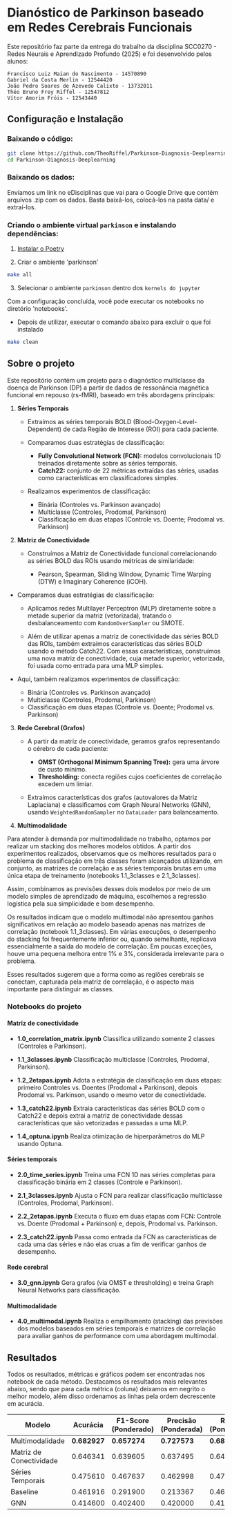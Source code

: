 # Dianóstico de Parkinson baseado em Redes Cerebrais Funcionais

Este repositório faz parte da entrega do trabalho da disciplina SCC0270 - Redes Neurais e Aprendizado Profundo (2025) e foi desenvolvido pelos alunos:

    Francisco Luiz Maian do Nascimento - 14570890
    Gabriel da Costa Merlin - 12544420
    João Pedro Soares de Azevedo Calixto - 13732011
    Théo Bruno Frey Riffel - 12547812
    Vítor Amorim Fróis - 12543440

## Configuração e Instalação

### Baixando o código:
``` bash
git clone https://github.com/TheoRiffel/Parkinson-Diagnosis-Deeplearning.git
cd Parkinson-Diagnosis-Deeplearning
```

### Baixando os dados:
Enviamos um link no eDisciplinas que vai para o Google Drive que contém arquivos .zip com os dados. Basta baixá-los, colocá-los na pasta data/ e extraí-los.

### Criando o ambiente virtual `parkinson` e instalando dependências:

1. [Instalar o Poetry](https://python-poetry.org/docs/#installing-with-the-official-installer)

2. Criar o ambiente 'parkinson'
``` bash
make all
```

3. Selecionar o ambiente `parkinson` dentro dos `kernels do jupyter`


Com a configuração concluída, você pode executar os notebooks no diretório 'notebooks'.


- Depois de utilizar, executar o comando abaixo para excluir o que foi instalado    
``` bash
make clean
```

## Sobre o projeto

Este repositório contém um projeto para o diagnóstico multiclasse da doença de Parkinson (DP) a partir de dados de ressonância magnética funcional em repouso (rs-fMRI), baseado em três abordagens principais:

1. **Séries Temporais**

   * Extraímos as séries temporais BOLD (Blood-Oxygen-Level-Dependent) de cada Região de Interesse (ROI) para cada paciente.

   * Comparamos duas estratégias de classificação:
     * **Fully Convolutional Network (FCN):** modelos convolucionais 1D treinados diretamente sobre as séries temporais.
     * **Catch22:** conjunto de 22 métricas extraídas das séries, usadas como características em classificadores simples.

   * Realizamos experimentos de classificação:
     * Binária (Controles vs. Parkinson avançado)
     * Multiclasse (Controles, Prodomal, Parkinson)
     * Classificação em duas etapas (Controle vs. Doente; Prodomal vs. Parkinson)

2. **Matriz de Conectividade**

   * Construímos a Matriz de Conectividade funcional correlacionando as séries BOLD das ROIs usando métricas de similaridade:

     * Pearson, Spearman, Sliding Window, Dynamic Time Warping (DTW) e Imaginary Coherence (iCOH).

  * Comparamos duas estratégias de classificação:

    * Aplicamos redes Multilayer Perceptron (MLP) diretamente sobre a metade superior da matriz (vetorizada), tratando o desbalanceamento com `RandomOverSampler` ou SMOTE.

    * Além de utilizar apenas a matriz de conectividade das séries BOLD das ROIs, também extraímos características das séries BOLD usando o método Catch22. Com essas características, construímos uma nova matriz de conectividade, cuja metade superior, vetorizada, foi usada como entrada para uma MLP simples.

   * Aqui, também realizamos experimentos de classificação:

     * Binária (Controles vs. Parkinson avançado)
     * Multiclasse (Controles, Prodomal, Parkinson)
     * Classificação em duas etapas (Controle vs. Doente; Prodomal vs. Parkinson)

3. **Rede Cerebral (Grafos)**

   * A partir da matriz de conectividade, geramos grafos representando o cérebro de cada paciente:

     * **OMST (Orthogonal Minimum Spanning Tree):** gera uma árvore de custo mínimo.
     * **Thresholding:** conecta regiões cujos coeficientes de correlação excedem um limiar.
   * Extraímos características dos grafos (autovalores da Matriz Laplaciana) e classificamos com Graph Neural Networks (GNN), usando `WeightedRandomSampler` no `DataLoader` para balanceamento.

4. **Multimodalidade**

Para atender à demanda por multimodalidade no trabalho, optamos por realizar um stacking dos melhores modelos obtidos. A partir dos experimentos realizados, observamos que os melhores resultados para o problema de classificação em três classes foram alcançados utilizando, em conjunto, as matrizes de correlação e as séries temporais brutas em uma única etapa de treinamento (notebooks 1.1_3classes e 2.1_3classes).

Assim, combinamos as previsões desses dois modelos por meio de um modelo simples de aprendizado de máquina, escolhemos a regressão logística pela sua simplicidade e bom desempenho.

Os resultados indicam que o modelo multimodal não apresentou ganhos significativos em relação ao modelo baseado apenas nas matrizes de correlação (notebook 1.1_3classes). Em várias execuções, o desempenho do stacking foi frequentemente inferior ou, quando semelhante, replicava essencialmente a saída do modelo de correlação. Em poucas exceções, houve uma pequena melhora entre 1% e 3%, considerada irrelevante para o problema.

Esses resultados sugerem que a forma como as regiões cerebrais se conectam, capturada pela matriz de correlação, é o aspecto mais importante para distinguir as classes.

### Notebooks do projeto

#### Matriz de conectividade

* **1.0\_correlation\_matrix.ipynb**
  Classifica utilizando somente 2 classes (Controles e Parkinson).

* **1.1\_3classes.ipynb**
  Classificação multiclasse (Controles, Prodomal, Parkinson).

* **1.2\_2etapas.ipynb**
  Adota a estratégia de classificação em duas etapas: primeiro Controles vs. Doentes (Prodomal + Parkinson), depois Prodomal vs. Parkinson, usando o mesmo vetor de conectividade.

* **1.3\_catch22.ipynb**
  Extraia características das séries BOLD com o Catch22 e depois extrai a matriz de conectividade dessas características que são
  vetorizadas e passadas a uma MLP.

* **1.4\_optuna.ipynb**
  Realiza otimização de hiperparâmetros do MLP usando Optuna.

#### Séries temporais

* **2.0\_time\_series.ipynb**
  Treina uma FCN 1D nas séries completas para classificação binária em 2 classes (Controle e Parkinson).

* **2.1\_3classes.ipynb**
  Ajusta o FCN para realizar classificação multiclasse (Controles, Prodomal, Parkinson).

* **2.2\_2etapas.ipynb**
  Executa o fluxo em duas etapas com FCN: Controle vs. Doente (Prodomal + Parkinson) e, depois, Prodomal vs. Parkinson.

* **2.3\_catch22.ipynb**
  Passa como entrada da FCN as características de cada uma das séries e não elas cruas a fim de verificar ganhos de desempenho.

#### Rede cerebral

* **3.0\_gnn.ipynb**
  Gera grafos (via OMST e thresholding) e treina Graph Neural Networks para classificação.

#### Multimodalidade

* **4.0\_multimodal.ipynb**
  Realiza o empilhamento (stacking) das previsões dos modelos baseados em séries temporais e matrizes de correlação para avaliar ganhos de performance com uma abordagem multimodal.

## Resultados

Todos os resultados, métricas e gráficos podem ser encontradas nos notebook de cada método. Destacamos os resultados mais relevantes abaixo, sendo que para cada métrica (coluna) deixamos em negrito o melhor modelo, além disso ordenamos as linhas pela ordem decrescente em acurácia.

| Modelo                      | Acurácia | F1-Score (Ponderado) | Precisão (Ponderada) | Recall (Ponderado) |
| --------------------------- | -------- | -------------------- | -------------------- | ------------------ |
| Multimodalidade             | **0.682927** | **0.657274**             | **0.727573**             | **0.682927**           |
| Matriz de Conectividade     | 0.646341 | 0.639605             | 0.637495             | 0.646341           |
| Séries Temporais            | 0.475610 | 0.467637             | 0.462998             | 0.475610           |
| Baseline                    | 0.461916 | 0.291900             | 0.213367             | 0.461916           |
| GNN                         | 0.414600 | 0.402400             | 0.420000             | 0.410000           |
